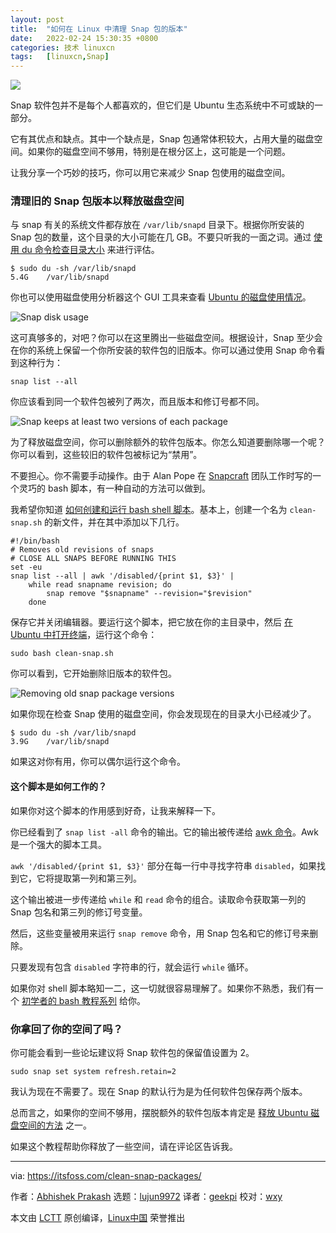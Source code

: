 ```yaml
---
layout: post
title:	"如何在 Linux 中清理 Snap 包的版本"
date:	2022-02-24 15:30:35 +0800 
categories:	技术 linuxcn 
tags:	[linuxcn,Snap]
---
```



![](/Asserts/Images//attachment/album/202202/24/153025zxi8112125hrxrl8.jpg)


Snap 软件包并不是每个人都喜欢的，但它们是 Ubuntu 生态系统中不可或缺的一部分。


它有其优点和缺点。其中一个缺点是，Snap 包通常体积较大，占用大量的磁盘空间。如果你的磁盘空间不够用，特别是在根分区上，这可能是一个问题。


让我分享一个巧妙的技巧，你可以用它来减少 Snap 包使用的磁盘空间。


### 清理旧的 Snap 包版本以释放磁盘空间


与 snap 有关的系统文件都存放在 `/var/lib/snapd` 目录下。根据你所安装的 Snap 包的数量，这个目录的大小可能在几 GB。不要只听我的一面之词。通过 [使用 du 命令检查目录大小](https://linuxhandbook.com/find-directory-size-du-command/) 来进行评估。



```
$ sudo du -sh /var/lib/snapd
5.4G    /var/lib/snapd

```

你也可以使用磁盘使用分析器这个 GUI 工具来查看 [Ubuntu 的磁盘使用情况](https://itsfoss.com/check-free-disk-space-linux/)。


![Snap disk usage](/Asserts/Images//attachment/album/202202/24/153035vxlv8ajvl1aailvf.png)


这可真够多的，对吧？你可以在这里腾出一些磁盘空间。根据设计，Snap 至少会在你的系统上保留一个你所安装的软件包的旧版本。你可以通过使用 Snap 命令看到这种行为：



```
snap list --all

```

你应该看到同一个软件包被列了两次，而且版本和修订号都不同。


![Snap keeps at least two versions of each package](/Asserts/Images//attachment/album/202202/24/153037c2mj5h5jl12o2865.png)


为了释放磁盘空间，你可以删除额外的软件包版本。你怎么知道要删除哪一个呢？你可以看到，这些较旧的软件包被标记为“禁用”。


不要担心。你不需要手动操作。由于 Alan Pope 在 [Snapcraft](https://snapcraft.io/) 团队工作时写的一个灵巧的 bash 脚本，有一种自动的方法可以做到。


我希望你知道 [如何创建和运行 bash shell 脚本](https://itsfoss.com/run-shell-script-linux/)。基本上，创建一个名为 `clean-snap.sh` 的新文件，并在其中添加以下几行。



```
#!/bin/bash
# Removes old revisions of snaps
# CLOSE ALL SNAPS BEFORE RUNNING THIS
set -eu
snap list --all | awk '/disabled/{print $1, $3}' |
    while read snapname revision; do
        snap remove "$snapname" --revision="$revision"
    done

```

保存它并关闭编辑器。要运行这个脚本，把它放在你的主目录中，然后 [在 Ubuntu 中打开终端](https://itsfoss.com/open-terminal-ubuntu/)，运行这个命令：



```
sudo bash clean-snap.sh

```

你可以看到，它开始删除旧版本的软件包。


![Removing old snap package versions](/Asserts/Images//attachment/album/202202/24/153039v1i90stbaa0aa101.png)


如果你现在检查 Snap 使用的磁盘空间，你会发现现在的目录大小已经减少了。



```
$ sudo du -sh /var/lib/snapd
3.9G    /var/lib/snapd

```

如果这对你有用，你可以偶尔运行这个命令。


#### 这个脚本是如何工作的？


如果你对这个脚本的作用感到好奇，让我来解释一下。


你已经看到了 `snap list -all` 命令的输出。它的输出被传递给 [awk 命令](https://linuxhandbook.com/awk-command-tutorial/)。Awk 是一个强大的脚本工具。


`awk '/disabled/{print $1, $3}'` 部分在每一行中寻找字符串 `disabled`，如果找到它，它将提取第一列和第三列。


这个输出被进一步传递给 `while` 和 `read` 命令的组合。读取命令获取第一列的 Snap 包名和第三列的修订号变量。


然后，这些变量被用来运行 `snap remove` 命令，用 Snap 包名和它的修订号来删除。


只要发现有包含 `disabled` 字符串的行，就会运行 `while` 循环。


如果你对 shell 脚本略知一二，这一切就很容易理解了。如果你不熟悉，我们有一个 [初学者的 bash 教程系列](https://linuxhandbook.com/tag/bash-beginner/) 给你。


### 你拿回了你的空间了吗？


你可能会看到一些论坛建议将 Snap 软件包的保留值设置为 2。



```
sudo snap set system refresh.retain=2

```

我认为现在不需要了。现在 Snap 的默认行为是为任何软件包保存两个版本。


总而言之，如果你的空间不够用，摆脱额外的软件包版本肯定是 [释放 Ubuntu 磁盘空间的方法](https://itsfoss.com/free-up-space-ubuntu-linux/) 之一。


如果这个教程帮助你释放了一些空间，请在评论区告诉我。




---


via: <https://itsfoss.com/clean-snap-packages/>


作者：[Abhishek Prakash](https://itsfoss.com/author/abhishek/) 选题：[lujun9972](https://github.com/lujun9972) 译者：[geekpi](https://github.com/geekpi) 校对：[wxy](https://github.com/wxy)


本文由 [LCTT](https://github.com/LCTT/TranslateProject) 原创编译，[Linux中国](https://linux.cn/) 荣誉推出
